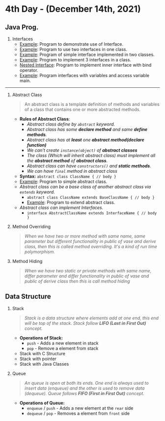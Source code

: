# 4th Day - (December 14th, 2021)

## Java Prog.

1. Interfaces
    - [Example](src/javas/InterfaceEg.java): Program to demonstrate use of Interface.
    - [Example](src/javas/InterfaceEg2.java): Program to use two interfaces in one class.
    - [Example](src/javas/InterfaceEg3.java): Program of simple interface implemented in two classes.
    - [Example](src/javas/InterMainClass.java): Program to implement 3 interfaces in a class.
    - [Nested Interface](src/javas/NestedInterface.java): Program to implement inner interface with bind operator.
    - [Example](src/javas/DeclaringInterface.java): Program interfaces with variables and access variable main.

---

1. Abstract Class
    > An abstract class is a template definition of methods and variables of a class that contains one or more abstracted methods.
    - **Rules of Abstract Class**:
        - _Abstract class define by `abstract` keyword._
        - _Abstract class has some **declare method** and same **define methods**._
        - _Abstract class has at **least** one **abstract method(declare function)**_
        - _We can't create `instance(object)` of **abstract classes**_
        - _The class (Which will inherit abstract class) must implement all the **abstract method** of **abstract
          class**._
        - _Abstract class can have `constructors()` and **static methods**._
        - _We can have `final` method in abstract class_
    - **Syntax:** `abstract class ClassName { // body }`
    - [Example](src/abstracts/SimpleAbstract.java): Program to simple abstract class.
    - _Abstract class can be a base class of another abstract class via `extends` keyword._
        - `abstract class ClassName extends BaseClassName { // body }`
        - [Example](src/abstracts/AbstractOfAbstract.java): Program to extend abstract class.
    - _Abstract class can implement Interfaces._
        - `interface AbstractClassName extends InterfaceName { // body }`

2. Method Overriding
   > _When we have two or more method with same name, same parameter but different functionality in public of 
   > vase and derive class, then this is called method overriding. It's a kind of run time polymorphism._

3. Method Hiding
   > _When we have two static or private methods with same name, differ parameter and differ functionality in public 
   > of vase and public of derive class then this is call method hiding_

## Data Structure

1. Stack
   > _Stack is a data structure where elements add at one end, this end will be top of the stack. 
   > Stack follow **LIFO (Last in First Out)** concept._
   - **Operations of Stack:**
     - `push` - Adds a new element in stack
     - `pop` - Remove a element from stack
   - Stack with C Structure
   - Stack with pointer
   - Stack with Java Classes

2. Queue
    > _An queue is open at both its ends. One end is always used to insert data (enqueue) and the other is used to 
    > remove data (dequeue). Queue follows **FIFO (First in First Out)** concept._
    - **Operations of Queue:**
        - `enqueue` / `push` - Adds a new element at the `rear` side
        - `dequeue` / `pop` - Removes a element from `front` side
